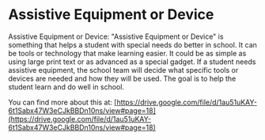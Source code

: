 # Assistive Equipment or Device
Assistive Equipment or Device: "Assistive Equipment or Device" is something that helps a student with special needs do better in school. It can be tools or technology that make learning easier. It could be as simple as using large print text or as advanced as a special gadget. If a student needs assistive equipment, the school team will decide what specific tools or devices are needed and how they will be used. The goal is to help the student learn and do well in school.

You can find more about this at: [https://drive.google.com/file/d/1au51uKAY-6t1Sabx47W3eCJkBBDn10ns/view#page=18](https://drive.google.com/file/d/1au51uKAY-6t1Sabx47W3eCJkBBDn10ns/view#page=18)
